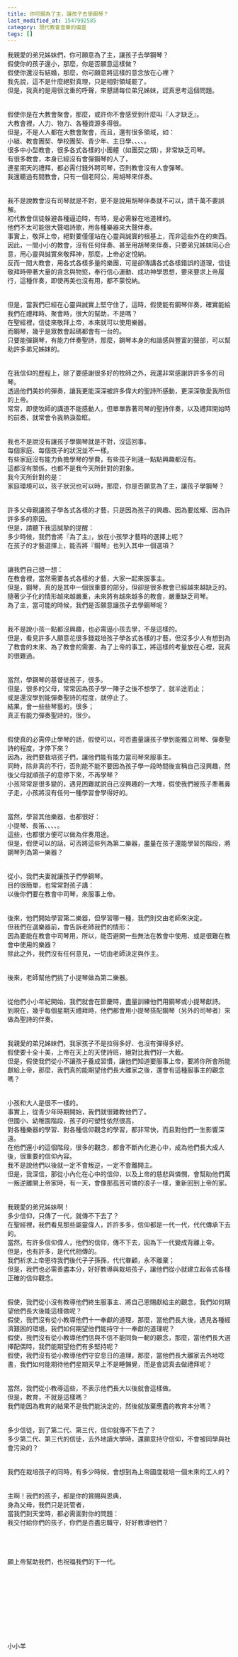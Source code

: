 ```yaml
---
title: 你可願為了主，讓孩子去學鋼琴？
last_modified_at: 1547992585
category: 現代教會音樂的偏差
tags: []
---
```


<p>我親愛的弟兄姊妹們，你可願意為了主，讓孩子去學鋼琴？<br/>假使你的孩子還小，那麼，你是否願意這樣做？<br/>假使你還沒有結婚，那麼，你可願意將這樣的意念放在心裡？<br/><!--more-->我先說，這不是什麼絕對真理，只是相對領域罷了。<br/>但是，我真的是用很沈重的呼聲，來懇請每位弟兄姊妹，認真思考這個問題。<br/><br/><br/>假使你是在大教會聚會，那麼，或許你不會感受到什麼叫『人才缺乏』。<br/>大教會裡，人力、物力、各種資源多得很。<br/>但是，不是人人都在大教會聚會，而且，還有很多領域，如：<br/>小組、教會團契、學校團契、青少年、主日學、、、、。<br/>很多中小型教會，很多各式各樣的小團體（如團契之類），非常缺乏司琴。<br/>有很多教會，本身已經沒有會彈鋼琴的人了，<br/>連星期天的禮拜，都必需付錢外聘司琴，否則教會沒有人會彈琴。<br/>我還聽過有間教會，只有一個老阿公，用胡琴來伴奏。<br/><br/><br/>我不是說教會沒有司琴就是不對，更不是說用胡琴伴奏就不可以，請千萬不要誤解。<br/>初代教會信徒躲避各種逼迫時，有時，是必需躲在地道裡的。<br/>他們不太可能很大聲唱詩歌，用各種樂器來大聲伴奏。<br/>事實上，敬拜上帝，絕對要僅僅站在心靈與誠實的根基上，而非這些外在的東西。<br/>因此，一間小小的教會，沒有任何伴奏、甚至用胡琴來伴奏，只要弟兄姊妹同心合意，用心靈與誠實來敬拜神，那麼，上帝必定悅納。<br/>反而一間大教會，用各式各樣多量的樂團，可是卻傳講各式各樣錯誤的道理，信徒敬拜時帶著大量的貪念與物慾，奉行信心運動、成功神學思想，要來要求上帝履行，這種伴奏，即使再美也沒有用，都不蒙悅納。<br/><br/><br/>但是，當我們已經在心靈與誠實上堅守住了，這時，假使能有鋼琴伴奏，確實能給我們在禮拜時、聚會時，很大的幫助，不是嗎？<br/>在聖經裡，信徒來敬拜上帝，本來就可以使用樂器。<br/>而鋼琴，幾乎是眾教會起碼都會有一台的。<br/>只要能彈鋼琴，有能力伴奏聖詩，那麼，鋼琴本身的和諧感與豐富的聲部，可以幫助許多弟兄姊妹的。<br/><br/><br/>在我信仰的歷程上，除了要感謝很多好的牧師之外，我還非常感謝許許多多的司琴。<br/>透過他們美妙的彈奏，讓我更能深深被許多偉大的聖詩所感動，更深深敬愛我所信的上帝。<br/>常常，即使牧師的講道不能感動人，但單單靠著司琴的聖詩伴奏，以及禮拜開始時的前奏，就常會令我熱淚盈眶。<br/><br/><br/>我也不是說沒有讓孩子學鋼琴就是不對，沒這回事。<br/>每個家庭、每個孩子的狀況並不一樣。<br/>有些家庭沒有能力負擔學琴的學費，有些孩子則連一點點興趣都沒有。<br/>這都沒有關係，也都不是我今天所針對的對象。<br/>我今天所針對的是：<br/>家庭環境可以，孩子狀況也可以時，那麼，你是否願意為了主，讓孩子學鋼琴？<br/><br/><br/>許多父母親讓孩子學各式各樣的才藝，只是因為孩子的興趣、因為要炫耀、因為許許多多的原因。<br/>但是，請聽下我這誠摯的提醒：<br/>多少時候，我們會將『為了主』，放在小孩學才藝時的選擇上呢？<br/>在孩子的才藝選擇上，能否將『鋼琴』也列入其中一個選項？<br/><br/><br/>讓我們自己想一想：<br/>在教會裡，當然需要各式各樣的才藝，大家一起來服事主。<br/>但是，鋼琴，真的是其中一個很重要的部分，但卻是很多教會已經越來越缺乏的。<br/>隨著少子化的情形越來越嚴重，未來將有越來越多的教會，嚴重缺乏司琴。<br/>為了主，當可能的時候，我們是否願意讓孩子去學鋼琴呢？<br/><br/><br/>我不是說小孩一點都沒興趣，也必需逼小孩去學，不是這樣的。<br/>但是，看見許多人願意花很多錢栽培孩子學各式各樣的才藝，但沒多少人有想到為了教會的未來、為了教會的需要、為了上帝的事工，將這樣的考量放在心裡，我真的很難過。<br/><br/><br/>當然，學鋼琴的基督徒孩子，很多。<br/>但是，很多的父母，常常因為孩子學一陣子之後不想學了，就半途而止；<br/>或是還沒學到能彈奏聖詩的程度，就停止了。<br/>結果，會一些些琴藝的，很多；<br/>真正有能力彈奏聖詩的，很少。<br/><br/><br/>假使真的必需停止學琴的話，假使可以，可否盡量讓孩子學到能獨立司琴、彈奏聖詩的程度，才停下來？<br/>因為，我們要栽培孩子們，讓他們能有能力當司琴來服事主。<br/>同時，除非真的不行，否則能不能不要因為孩子學一段時間後宣稱自己沒興趣，然後父母就順孩子的意停下來，不再學琴？<br/>小孩常常是很多變的，遇見困難就說自己沒興趣的一大堆，假使我們被孩子牽著鼻子走，小孩將沒有任何一種學習會學得好的。<br/><br/><br/>當然，學習其他樂器，也都很好：<br/>小提琴、長笛、、、、。<br/>這些，也都很方便可以做為伴奏用途。<br/>但是，假使可以的話，可否將這些列為第二樂器，盡量在孩子還能學習的階段，將鋼琴列為第一樂器？<br/><br/><br/>從小，我們夫妻就讓孩子們學鋼琴。<br/>目的很簡單，也常常對孩子講：<br/>以後你們要在教會中司琴，來服事上帝。<br/><br/><br/>後來，他們開始學習第二樂器，但學習哪一種，我們則交由老師來決定。<br/>但我們在選樂器前，會告訴老師我們的情形：<br/>因為要能在教會中司琴用，所以，能否避開一些無法在教會中使用、或是很難在教會中使用的樂器？<br/>除此之外，我們沒有任何意見，一切由老師決定與作主。<br/><br/><br/>後來，老師幫他們挑了小提琴做為第二樂器。<br/><br/><br/>從他們小小年紀開始，我們就會在節慶時，盡量訓練他們用鋼琴或小提琴獻詩。<br/>到現在，幾乎每個星期天禮拜時，他們都會用小提琴搭配鋼琴（另外的司琴者）來做為聖詩的伴奏。<br/><br/><br/>我親愛的弟兄姊妹們，我家孩子不是拉得多好、也沒有彈得多好。<br/>假使要十全十美，上帝在天上的天使詩班，絕對比我們好一大截。<br/>但是，假使我們從小不讓孩子養成習慣，讓他們知道要服事上帝，要將你所會所能獻給上帝，那麼，我們真的能期望他們長大離家之後，還會有這種服事主的觀念嗎？<br/><br/><br/>小孩和大人是很不一樣的。<br/>事實上，從青少年時期開始，我們就很難教他們了。<br/>但國小、幼稚園階段，孩子的可塑性依然很高，<br/>對各種樂器的學習、對各種信仰觀念的學習，都非常快，而且對他們一生影響深遠。<br/>在他們還小的這個階段，很多的觀念，都會不斷內化進心中，成為他們長大成人後，很重要的信仰內容。<br/>我不是說他們以後就一定不會叛逆，一定不會離開主。<br/>但是，我深信，那從小內化在心中的信仰，以及上帝的慈悲與憐憫，會幫助他們萬一叛逆離開上帝家時，有一天，會像那孤苦可憐的浪子一樣，重新回到上帝的家。<br/><br/><br/>我親愛的弟兄姊妹啊！<br/>多少信仰，只傳了一代，就傳不下去了？<br/>在聖經裡，我們看見那些屬靈偉人，許許多多，信仰都是一代一代，代代傳承下去的。<br/>當然，有許多信仰偉人，他們的信仰，傳不下去，因為下一代變成背離上帝。<br/>但是，也有許多，是代代相傳的。<br/>我們祈求上帝恩待我們後代子子孫孫，代代眷顧，永不離棄；<br/>但是，我們也必需善盡本分，好好教導與栽培孩子，讓他們從小就建立起各式各樣正確的信仰觀念。<br/><br/><br/>假使，我們從小沒有教導他們終生服事主、將自己恩賜獻給主的觀念，我們如何期望他們長大後能這樣做呢？<br/>假使，我們沒有從小教導他們十一奉獻的道理，那麼，當他們長大後，遇見各種經濟艱困的環境，我們如何期望他們能持守十一奉獻的道理呢？<br/>假使，我們沒有從小教導他們信與不信不能同負一軛的觀念，那麼，當他們長大選擇配偶時，我們能期望他們有多堅持呢？<br/>假使，我們沒有從小教導他們守安息日的道理，那麼，當他們長大離家去外地唸書，我們如何能期待他們星期天早上不是睡懶覺，而是會認真去做禮拜呢？<br/><br/><br/>當然，我們從小教導這些，不表示他們長大以後就會這樣做。<br/>但是，教育，不就是這樣嗎？<br/>我們能因為教育的結果不是我們能決定的，然後就放棄應盡的教育本分嗎？<br/><br/><br/>多少信徒，到了第二代、第三代，信仰就傳不下去了？<br/>多少第二代、第三代的信徒，去外地讀大學時，還願意持守信仰，不會被同學與社會污染的？<br/><br/><br/>我們在栽培孩子的同時，有多少時候，會想到為上帝國度栽培一個未來的工人的？<br/><br/><br/>主啊！我們的孩子，都是你的賞賜與恩典，<br/>身為父母，我們只是託管者，<br/>當我們到天堂時，都必需面對你的問題：<br/>我交付給你們的孩子，你們是否盡忠職守，好好教導他們？<br/><br/><br/><br/><br/>願上帝幫助我們，也祝福我們的下一代。<br/><br/><br/><br/><br/><br/><br/><br/><br/><br/><br/>小小羊<br/>
</p>